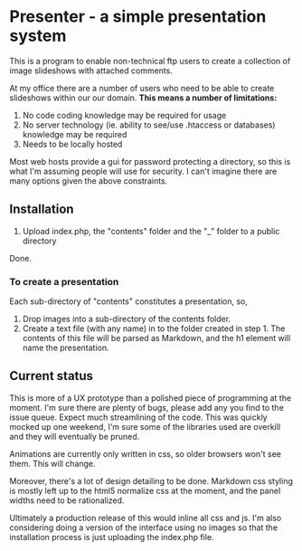 # Presenter - a simple presentation system

This is a program to enable non-technical ftp users to create a collection of image slideshows with attached comments.

At my office there are a number of users who need to be able to create slideshows within our our domain. **This means a number of limitations:**

1. No code coding knowledge may be required for usage
2. No server technology (ie. ability to see/use .htaccess or databases) knowledge may be required
3. Needs to be locally hosted

Most web hosts provide a gui for password protecting a directory, so this is what I'm assuming people will use for security. I can't imagine there are many options given the above constraints.

## Installation

1. Upload index.php, the "contents" folder and the "_" folder to a public directory

Done.

### To create a presentation
Each sub-directory of "contents" constitutes a presentation, so,

1. Drop images into a sub-directory of the contents folder.
2. Create a text file (with any name) in to the folder created in step 1. The contents of this file will be parsed as Markdown, and the h1 element will name the presentation.


## Current status
This is more of a UX prototype than a polished piece of programming at the moment. I'm sure there are plenty of bugs, please add any you find to the issue queue. Expect much streamlining of the code. This was quickly mocked up one weekend, I'm sure some of the libraries used are overkill and they will eventually be pruned.

Animations are currently only written in css, so older browsers won't see them. This will change.

Moreover, there's a lot of design detailing to be done. Markdown css styling is mostly left up to the html5 normalize css at the moment, and the panel widths need to be rationalized.

Ultimately a production release of this would inline all css and js. I'm also considering doing a version of the interface using no images so that the installation process is just uploading the index.php file.